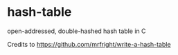 # hash-table
open-addressed, double-hashed hash table in C

Credits to https://github.com/mrfright/write-a-hash-table
